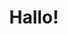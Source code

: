 ---
layout: question
id: "start"
title: "Hallo!"
description: "Schön, dass du dich entschieden hast, unsere schöne Stadt kennen zu lernen. Versuche mal, einen Blick auf den Bodensee zu werfen. Du wirst schnell feststellen, dass da der Bahnhof im Weg ist."
question: "Wie schön ist unser Bahnhof?"
answers:
    - text: "Hässlich"
      link: "https://robertnickel.online/radolfzell/start_right.html"
    - text: "Mittel"
      link: "https://robertnickel.online/radolfzell/start_wrong.html"
    - text: "Schön"
      link: "https://robertnickel.online/radolfzell/start_wrong.html"
---